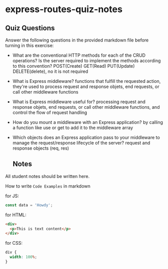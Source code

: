 # express-routes-quiz-notes

## Quiz Questions

Answer the following questions in the provided markdown file before turning in this exercise:

- What are the conventional HTTP methods for each of the CRUD operations? Is the server required to implement the methods according to this convention?
  POST(Create) GET(Read) PUT(Update) DELETE(delete), no it is not required

- What is Express middleware?
  functions that fulfill the requested action, they're used to process request and response objets, end requests, or call other middleware functions

- What is Express middleware useful for?
  processing request and response objets, end requests, or call other middleware functions, and control the flow of request handling

- How do you mount a middleware with an Express application?
  by calling a function like use or get to add it to the middleware array

- Which objects does an Express application pass to your middleware to manage the request/response lifecycle of the server?
  request and response objects (req, res)

  ## Notes

All student notes should be written here.

How to write `Code Examples` in markdown

for JS:

```javascript
const data = 'Howdy';
```

for HTML:

```html
<div>
  <p>This is text content</p>
</div>
```

for CSS:

```css
div {
  width: 100%;
}
```
